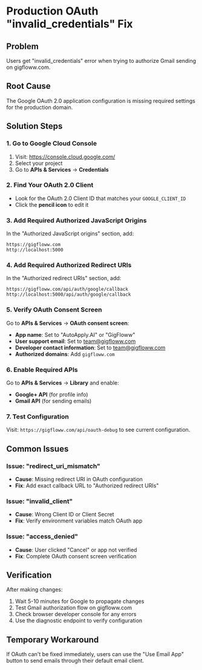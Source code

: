# Production OAuth "invalid_credentials" Fix

## Problem
Users get "invalid_credentials" error when trying to authorize Gmail sending on gigfloww.com.

## Root Cause
The Google OAuth 2.0 application configuration is missing required settings for the production domain.

## Solution Steps

### 1. Go to Google Cloud Console
1. Visit: https://console.cloud.google.com/
2. Select your project
3. Go to **APIs & Services** → **Credentials**

### 2. Find Your OAuth 2.0 Client
- Look for the OAuth 2.0 Client ID that matches your `GOOGLE_CLIENT_ID`
- Click the **pencil icon** to edit it

### 3. Add Required Authorized JavaScript Origins
In the "Authorized JavaScript origins" section, add:
```
https://gigfloww.com
http://localhost:5000
```

### 4. Add Required Authorized Redirect URIs  
In the "Authorized redirect URIs" section, add:
```
https://gigfloww.com/api/auth/google/callback
http://localhost:5000/api/auth/google/callback
```

### 5. Verify OAuth Consent Screen
Go to **APIs & Services** → **OAuth consent screen**:
- **App name**: Set to "AutoApply.AI" or "GigFloww"
- **User support email**: Set to team@gigfloww.com
- **Developer contact information**: Set to team@gigfloww.com
- **Authorized domains**: Add `gigfloww.com`

### 6. Enable Required APIs
Go to **APIs & Services** → **Library** and enable:
- **Google+ API** (for profile info)
- **Gmail API** (for sending emails)

### 7. Test Configuration
Visit: `https://gigfloww.com/api/oauth-debug` to see current configuration.

## Common Issues

### Issue: "redirect_uri_mismatch"
- **Cause**: Missing redirect URI in OAuth configuration
- **Fix**: Add exact callback URL to "Authorized redirect URIs"

### Issue: "invalid_client"
- **Cause**: Wrong Client ID or Client Secret
- **Fix**: Verify environment variables match OAuth app

### Issue: "access_denied"
- **Cause**: User clicked "Cancel" or app not verified
- **Fix**: Complete OAuth consent screen verification

## Verification
After making changes:
1. Wait 5-10 minutes for Google to propagate changes
2. Test Gmail authorization flow on gigfloww.com
3. Check browser developer console for any errors
4. Use the diagnostic endpoint to verify configuration

## Temporary Workaround
If OAuth can't be fixed immediately, users can use the "Use Email App" button to send emails through their default email client.
